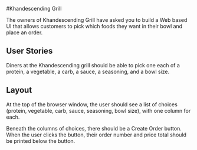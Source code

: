 #Khandescending Grill

The owners of Khandescending Grill have asked you to build a Web based UI that allows customers to pick which foods they want in their bowl and place an order.

## User Stories

Diners at the Khandescending grill should be able to pick one each of a protein, a vegetable, a carb, a sauce, a seasoning, and a bowl size.

## Layout

At the top of the browser window, the user should see a list of choices (protein, vegetable, carb, sauce, seasoning, bowl size), with one column for each.

Beneath the columns of choices, there should be a Create Order button. When the user clicks the button, their order number and price total should be printed below the button.